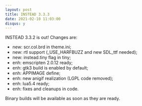 ```yaml
---
layout: post
title: INSTEAD 3.3.3
date: 2021-02-10 11:03:00
disqus: y
---
```


INSTEAD 3.3.2 is out! Changes are:

- new: scr.col.brd in theme.ini;
- new: rtl support (_USE_HARFBUZZ and new SDL_ttf needed);
- new: instead.tiny flag in tiny;
- enh: emscripten 2.0.12 ready;
- enh: gtk3 build is enabled by default;
- enh: APPIMAGE define;
- enh: new anigif realization (LGPL code removed);
- enh: lua5.4 ready;
- enh: fixes and cleanups in code.

Binary builds will be available as soon as they are ready.
